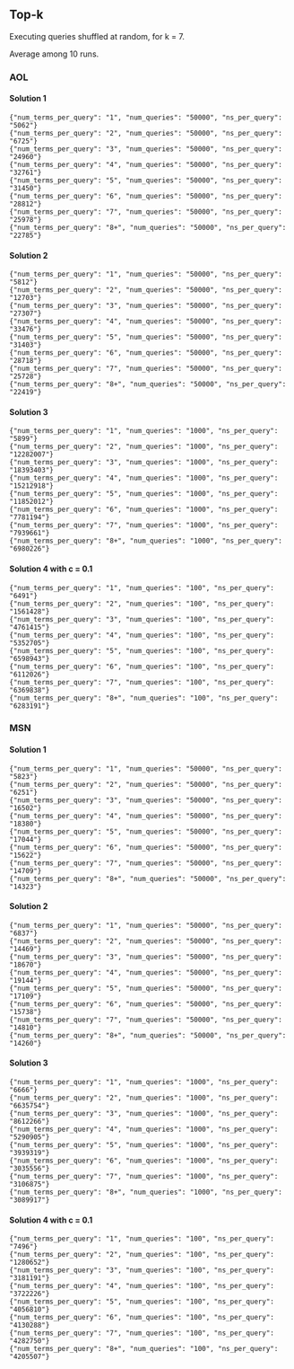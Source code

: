 Top-k
-----------------

Executing queries shuffled at random, for k = 7.

Average among 10 runs.

### AOL

#### Solution 1

	{"num_terms_per_query": "1", "num_queries": "50000", "ns_per_query": "5062"}
	{"num_terms_per_query": "2", "num_queries": "50000", "ns_per_query": "6725"}
	{"num_terms_per_query": "3", "num_queries": "50000", "ns_per_query": "24960"}
	{"num_terms_per_query": "4", "num_queries": "50000", "ns_per_query": "32761"}
	{"num_terms_per_query": "5", "num_queries": "50000", "ns_per_query": "31450"}
	{"num_terms_per_query": "6", "num_queries": "50000", "ns_per_query": "28812"}
	{"num_terms_per_query": "7", "num_queries": "50000", "ns_per_query": "25978"}
	{"num_terms_per_query": "8+", "num_queries": "50000", "ns_per_query": "22785"}

#### Solution 2

	{"num_terms_per_query": "1", "num_queries": "50000", "ns_per_query": "5812"}
	{"num_terms_per_query": "2", "num_queries": "50000", "ns_per_query": "12703"}
	{"num_terms_per_query": "3", "num_queries": "50000", "ns_per_query": "27307"}
	{"num_terms_per_query": "4", "num_queries": "50000", "ns_per_query": "33476"}
	{"num_terms_per_query": "5", "num_queries": "50000", "ns_per_query": "31403"}
	{"num_terms_per_query": "6", "num_queries": "50000", "ns_per_query": "28718"}
	{"num_terms_per_query": "7", "num_queries": "50000", "ns_per_query": "25728"}
	{"num_terms_per_query": "8+", "num_queries": "50000", "ns_per_query": "22419"}

#### Solution 3

	{"num_terms_per_query": "1", "num_queries": "1000", "ns_per_query": "5899"}
	{"num_terms_per_query": "2", "num_queries": "1000", "ns_per_query": "12282007"}
	{"num_terms_per_query": "3", "num_queries": "1000", "ns_per_query": "18393403"}
	{"num_terms_per_query": "4", "num_queries": "1000", "ns_per_query": "15212918"}
	{"num_terms_per_query": "5", "num_queries": "1000", "ns_per_query": "11852012"}
	{"num_terms_per_query": "6", "num_queries": "1000", "ns_per_query": "7781194"}
	{"num_terms_per_query": "7", "num_queries": "1000", "ns_per_query": "7939661"}
	{"num_terms_per_query": "8+", "num_queries": "1000", "ns_per_query": "6980226"}

#### Solution 4 with c = 0.1

	{"num_terms_per_query": "1", "num_queries": "100", "ns_per_query": "6491"}
	{"num_terms_per_query": "2", "num_queries": "100", "ns_per_query": "1561428"}
	{"num_terms_per_query": "3", "num_queries": "100", "ns_per_query": "4761415"}
	{"num_terms_per_query": "4", "num_queries": "100", "ns_per_query": "5352705"}
	{"num_terms_per_query": "5", "num_queries": "100", "ns_per_query": "6598943"}
	{"num_terms_per_query": "6", "num_queries": "100", "ns_per_query": "6112026"}
	{"num_terms_per_query": "7", "num_queries": "100", "ns_per_query": "6369838"}
	{"num_terms_per_query": "8+", "num_queries": "100", "ns_per_query": "6283191"}



### MSN

#### Solution 1

	{"num_terms_per_query": "1", "num_queries": "50000", "ns_per_query": "5823"}
	{"num_terms_per_query": "2", "num_queries": "50000", "ns_per_query": "6251"}
	{"num_terms_per_query": "3", "num_queries": "50000", "ns_per_query": "16502"}
	{"num_terms_per_query": "4", "num_queries": "50000", "ns_per_query": "18380"}
	{"num_terms_per_query": "5", "num_queries": "50000", "ns_per_query": "17044"}
	{"num_terms_per_query": "6", "num_queries": "50000", "ns_per_query": "15622"}
	{"num_terms_per_query": "7", "num_queries": "50000", "ns_per_query": "14709"}
	{"num_terms_per_query": "8+", "num_queries": "50000", "ns_per_query": "14323"}

#### Solution 2

	{"num_terms_per_query": "1", "num_queries": "50000", "ns_per_query": "6837"}
	{"num_terms_per_query": "2", "num_queries": "50000", "ns_per_query": "14469"}
	{"num_terms_per_query": "3", "num_queries": "50000", "ns_per_query": "18670"}
	{"num_terms_per_query": "4", "num_queries": "50000", "ns_per_query": "19144"}
	{"num_terms_per_query": "5", "num_queries": "50000", "ns_per_query": "17109"}
	{"num_terms_per_query": "6", "num_queries": "50000", "ns_per_query": "15738"}
	{"num_terms_per_query": "7", "num_queries": "50000", "ns_per_query": "14810"}
	{"num_terms_per_query": "8+", "num_queries": "50000", "ns_per_query": "14260"}
	
	
#### Solution 3

	
	{"num_terms_per_query": "1", "num_queries": "1000", "ns_per_query": "6666"}
	{"num_terms_per_query": "2", "num_queries": "1000", "ns_per_query": "6635754"}
	{"num_terms_per_query": "3", "num_queries": "1000", "ns_per_query": "8612266"}
	{"num_terms_per_query": "4", "num_queries": "1000", "ns_per_query": "5290905"}
	{"num_terms_per_query": "5", "num_queries": "1000", "ns_per_query": "3939319"}
	{"num_terms_per_query": "6", "num_queries": "1000", "ns_per_query": "3035556"}
	{"num_terms_per_query": "7", "num_queries": "1000", "ns_per_query": "3106875"}
	{"num_terms_per_query": "8+", "num_queries": "1000", "ns_per_query": "3089917"}
	
#### Solution 4 with c = 0.1
	
	{"num_terms_per_query": "1", "num_queries": "100", "ns_per_query": "7496"}
	{"num_terms_per_query": "2", "num_queries": "100", "ns_per_query": "1280652"}
	{"num_terms_per_query": "3", "num_queries": "100", "ns_per_query": "3181191"}
	{"num_terms_per_query": "4", "num_queries": "100", "ns_per_query": "3722226"}
	{"num_terms_per_query": "5", "num_queries": "100", "ns_per_query": "4056810"}
	{"num_terms_per_query": "6", "num_queries": "100", "ns_per_query": "4130288"}
	{"num_terms_per_query": "7", "num_queries": "100", "ns_per_query": "4282750"}
	{"num_terms_per_query": "8+", "num_queries": "100", "ns_per_query": "4205507"}